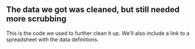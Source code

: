 ## The data we got was cleaned, but still needed more scrubbing
This is the code we used to further clean it up.
We'll also include a link to a spreadsheet with the data definitions.

